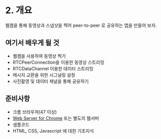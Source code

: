 # 2. 개요
웹캠을 통해 동영상과 스냅샷을 찍어 peer-to-peer 로 공유하는 앱을 만들어 보자.

## 여기서 배우게 될 것

* 웹캠을 사용하여 동영상 찍기
* RTCPeerConnection을 이용한 동영상 스트리밍
* RTCDataChannel 이용한 데이터 스트리밍
* 메시지 교환을 위한 시그널링 설정
* 사진촬영 및 데이터 채널을 통해 공유하기

## 준비사항
* 크롬 브라우져(47 이상)
* [Web Server for Chrome](https://chrome.google.com/webstore/detail/web-server-for-chrome/ofhbbkphhbklhfoeikjpcbhemlocgigb) 또는 별도의 웹서버
* 샘플코드
* HTML, CSS, Javascript 에 대한 기초지식


